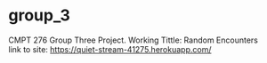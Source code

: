 # group_3
CMPT 276 Group Three Project. Working Tittle: Random Encounters  
link to site: https://quiet-stream-41275.herokuapp.com/
